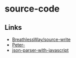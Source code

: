 # source-code

## Links

- [BreathlessWay/source-write](https://github.com/BreathlessWay/source-write)
- [Peter-](https://github.com/JinJieTan/Peter-)
- [json-parser-with-javascript](https://lihautan.com/json-parser-with-javascript/)
